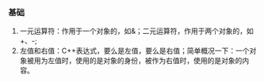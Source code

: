 ### 基础   
1. 一元运算符：作用于一个对象的，如&；二元运算符，作用于两个对象的，如+、-;
2. 左值和右值：C++表达式，要么是左值，要么是右值；简单概况一下：一个对象被用为左值时，使用的是对象的身份，被作为右值时，使用的是对象的内容。